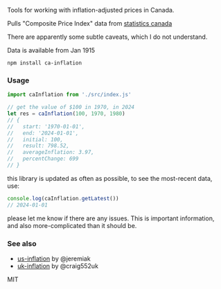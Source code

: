 Tools for working with inflation-adjusted prices in Canada.

Pulls "Composite Price Index" data from [statistics canada](https://www150.statcan.gc.ca/n1/pub/71-607-x/2018016/cpilg-ipcgl-eng.htm)

There are apparently some subtle caveats, which I do not understand.

Data is available from Jan 1915

```
npm install ca-inflation
```

### Usage

```js
import caInflation from './src/index.js'

// get the value of $100 in 1970, in 2024
let res = caInflation(100, 1970, 1980)
// {
//   start: '1970-01-01',
//   end: '2024-01-01',
//   initial: 100,
//   result: 798.52,
//   averageInflation: 3.97,
//   percentChange: 699
// }
```

this library is updated as often as possible, to see the most-recent data, use:
```js
console.log(caInflation.getLatest())
// 2024-01-01
```

please let me know if there are any issues. This is important information, and also more-complicated than it should be.

### See also
* [us-inflation](https://www.npmjs.com/package/us-inflation) by @jeremiak
* [uk-inflation](https://github.com/craig552uk/uk-inflation) by @craig552uk

MIT
